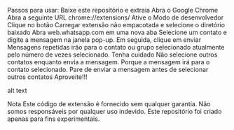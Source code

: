 Passos para usar:
Baixe este repositório e extraia
Abra o Google Chrome
Abra a seguinte URL chrome://extensions/
Ative o Modo de desenvolvedor
Clique no botão Carregar extensão não empacotada e selecione o diretório baixado
Abra web.whatsapp.com em uma nova aba
Selecione um contato e digite a mensagem na janela pop-up. Em seguida, clique em enviar
Mensagens repetidas irão para o contato ou grupo selecionado atualmente pelo número de vezes selecionado. Tenha cuidado
Não selecione outros contatos enquanto envia a mensagem. Porque a mensagem irá para o contato selecionado. Pare de enviar a mensagem antes de selecionar outros contatos
Aproveite!!!

alt text

Nota
Este código de extensão é fornecido sem qualquer garantia. Não somos responsáveis por qualquer uso indevido. Este repositório foi criado apenas para fins experimentais.